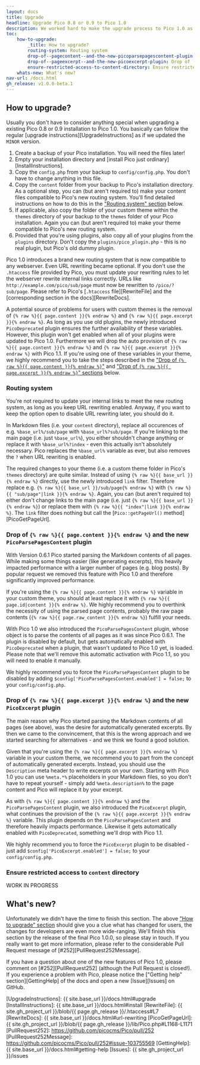 ```yaml
---
layout: docs
title: Upgrade
headline: Upgrade Pico 0.8 or 0.9 to Pico 1.0
description: We worked hard to make the upgrade process to Pico 1.0 as easy as possible - and we think we made the grade.
toc:
    how-to-upgrade:
        _title: How to upgrade?
        routing-system: Routing system
        drop-of--pagecontent--and-the-new-picoparsepagescontent-plugin: Drop of `{{ page.content }}`
        drop-of--pageexcerpt--and-the-new-picoexcerpt-plugin: Drop of `{{ page.excerpt }}`
        ensure-restricted-access-to-content-directory: Ensure restricted access to `content` directory
    whats-new: What's new?
nav-url: /docs.html
gh_release: v1.0.0-beta.1
---
```


## How to upgrade?

Usually you don't have to consider anything special when upgrading a existing Pico 0.8 or 0.9 installation to Pico 1.0. You basically can follow the regular [upgrade instructions][UpgradeInstructions] as if we updated the `MINOR` version.

1. Create a backup of your Pico installation. You will need the files later!
2. Empty your installation directory and [install Pico just ordinary][InstallInstructions].
3. Copy the `config.php` from your backup to `config/config.php`. You don't have to change anything in this file.
4. Copy the `content` folder from your backup to Pico's installation directory. As a optional step, you can (but aren't required to) make your content files compatible to Pico's new routing system. You'll find detailed instructions on how to do this in the ["Routing system" section](#routing-system) below.
5. If applicable, also copy the folder of your custom theme within the `themes` directory of your backup to the `themes` folder of your Pico installation. Again you can (but aren't required to) make your theme compatible to Pico's new routing system.
6. Provided that you're using plugins, also copy all of your plugins from the `plugins` directory. Don't copy the `plugins/pico_plugin.php` - this is no real plugin, but Pico's old dummy plugin.

Pico 1.0 introduces a brand new routing system that is now compatible to any webserver. Even URL rewriting became optional. If you don't use the `.htaccess` file provided by Pico, you must update your rewriting rules to let the webserver rewrite internal links correctly. URLs like `http://example.com/pico/sub/page` must now be rewritten to `/pico/?sub/page`. Please refer to Pico's [`.htaccess` file][RewriteFile] and the [corresponding section in the docs][RewriteDocs].

A potential source of problems for users with custom themes is the removal of `{% raw %}{{ page.content }}{% endraw %}` and `{% raw %}{{ page.excerpt }}{% endraw %}`. As long as you use old plugins, the newly introduced `PicoDeprecated` plugin ensures the further availability of these variables. However, this plugin won't get enabled when all of your plugins were updated to Pico 1.0. Furthermore we will drop the auto provision of `{% raw %}{{ page.content }}{% endraw %}` and `{% raw %}{{ page.excerpt }}{% endraw %}` with Pico 1.1. If you're using one of these variables in your theme, we highly recommend you to take the steps described in the ["Drop of `{% raw %}{{ page.content }}{% endraw %}`"](#drop-of--pagecontent--and-the-new-picoparsepagescontent-plugin) and ["Drop of `{% raw %}{{ page.excerpt }}{% endraw %}`" sections](#drop-of--pageexcerpt--and-the-new-picoexcerpt-plugin) below.

### Routing system

You're not required to update your internal links to meet the new routing system, as long as you keep URL rewriting enabled. Anyway, if you want to keep the option open to disable URL rewriting later, you should do it.

In Markdown files (i.e. your `content` directory), replace all occurences of e.g. `%base_url%/sub/page` with `%base_url%?sub/page`. If you're linking to the main page (i.e. just `%base_url%`), you either shouldn't change anything or replace it with `%base_url%?index` - even this actually isn't absolutely necessary. Pico replaces the `%base_url%` variable as ever, but also removes the `?` when URL rewriting is enabled.

The required changes to your theme (i.e. a custom theme folder in Pico's `themes` directory) are quite similar. Instead of using `{% raw %}{{ base_url }}{% endraw %}` directly, use the newly introduced `link` filter. Therefore replace e.g. `{% raw %}{{ base_url }}/sub/page{% endraw %}` with `{% raw %}{{ "sub/page"|link }}{% endraw %}`. Again, you can (but aren't required to) either don't change links to the main page (i.e. just `{% raw %}{{ base_url }}{% endraw %}`) or replace them with `{% raw %}{{ "index"|link }}{% endraw %}`. The `link` filter does nothing but call the [`Pico::getPageUrl()` method][PicoGetPageUrl].

### Drop of `{% raw %}{{ page.content }}{% endraw %}` and the new `PicoParsePagesContent` plugin

With Version 0.6.1 Pico started parsing the Markdown contents of all pages. While making some things easier (like generating excerpts), this heavily impacted performance with a larger number of pages (e.g. blog posts). By popular request we removed this feature with Pico 1.0 and therefore significantly improved performance.

If you're using the `{% raw %}{{ page.content }}{% endraw %}` variable in your custom theme, you should at least replace it with `{% raw %}{{ page.id|content }}{% endraw %}`. We highly recommend you to overthink the necessity of using the parsed page contents, probably the raw page contents (`{% raw %}{{ page.raw_content }}{% endraw %}`) fulfill your needs.

With Pico 1.0 we also introduced the `PicoParsePagesContent` plugin, whose object is to parse the contents of all pages as it was since Pico 0.6.1. The plugin is disabled by default, but gets automatically enabled with `PicoDeprecated` when a plugin, that wasn't updated to Pico 1.0 yet, is loaded. Please note that we'll remove this automatic activation with Pico 1.1, so you will need to enable it manually.

We highly recommend you to force the `PicoParsePagesContent` plugin to be disabled by adding `$config['PicoParsePagesContent.enabled'] = false;` to your `config/config.php`.

### Drop of `{% raw %}{{ page.excerpt }}{% endraw %}` and the new `PicoExcerpt` plugin

The main reason why Pico started parsing the Markdown contents of all pages (see above), was the desire for automatically generated excerpts. By then we came to the convincement, that this is the wrong approach and we started searching for alternatives - and we think we found a good solution.

Given that you're using the `{% raw %}{{ page.excerpt }}{% endraw %}` variable in your custom theme, we recommend you to part from the concept of automatically generated excerpts. Instead, you should use the `Description` meta header to write excerpts on your own. Starting with Pico 1.0 you can use `%meta.*%` placeholders in your Markdown files, so you don't have to repeat yourself - simply add `%meta.description%` to the page content and Pico will replace it by your excerpt.

As with `{% raw %}{{ page.content }}{% endraw %}` and the `PicoParsePagesContent` plugin, we also introduced the `PicoExcerpt` plugin, what continues the provision of the `{% raw %}{{ page.excerpt }}{% endraw %}` variable. This plugin depends on the `PicoParsePagesContent` and therefore heavily impacts performance. Likewise it gets automatically enabled with `PicoDeprecated`, something we'll drop with Pico 1.1.

We highly recommend you to force the `PicoExcerpt` plugin to be disabled - just add `$config['PicoExcerpt.enabled'] = false;` to your `config/config.php`.

### Ensure restricted access to `content` directory

WORK IN PROGRESS

## What's new?

Unfortunately we didn't have the time to finish this section. The above ["How to upgrade" section](#how-to-upgrade) should give you a clue what has changed for users, the changes for developers are even more wide-ranging. We'll finish this section by the release of the final Pico 1.0.0, so please stay in touch. If you really want to get more information, please refer to the considerable Pull Request message of [#252][PullRequest252Message].

If you have a question about one of the new features of Pico 1.0, please comment on [#252][PullRequest252] (although the Pull Request is closed!). If you experience a problem with Pico, please notice the ["Getting help" section][GettingHelp] of the docs and open a new [Issue][Issues] on GitHub.

[UpgradeInstructions]: {{ site.base_url }}/docs.html#upgrade
[InstallInstructions]: {{ site.base_url }}/docs.html#install
[RewriteFile]: {{ site.gh_project_url }}/blob/{{ page.gh_release }}/.htaccess#L7
[RewriteDocs]: {{ site.base_url }}/docs.html#url-rewriting
[PicoGetPageUrl]: {{ site.gh_project_url }}/blob/{{ page.gh_release }}/lib/Pico.php#L1168-L1171
[PullRequest252]: https://github.com/picocms/Pico/pull/252
[PullRequest252Message]: https://github.com/picocms/Pico/pull/252#issue-103755569
[GettingHelp]: {{ site.base_url }}/docs.html#getting-help
[Issues]: {{ site.gh_project_url }}/issues



<!--

The new `PicoDeprecated` plugin ensures backward compatibility to Pico 0.9 and older. The plugin is disabled by default, but gets automatically enabled as soon as a old plugin is loaded. We will maintain backward compatibility for a long time, however, we recommend you to take the following steps to confine the neccessity of `PicoDeprecated` to old plugins. If you don't use plugins or upgraded all plugins to be compatible to Pico 1.0, you must take these steps.

If you're a plugin developer, please refer to the new development docs, particularly the [plugin upgrade section][PluginUpgrade].



## What's new?

`Pico 1.0.0-beta.1` brings with it a complete code refactoring and overhaul of the plugin system, countless bug fixes, compatibility with all web servers, and enhanced documentation. Making Pico extremely simple, faster, and more flexible than ever. <sup> * </sup>Best of all, it's completely backwards compatible! Click for a full [changelog]({{ site.gh_project_url }}/blob/{{ site.gh_project_branch }}/changelog.txt).

Detailed below is some of the most important changes to note when upgrading Pico from a `0.x` release to the new `Pico 1.0.0-beta.1`

### Initialization
Initialization of Pico now works completely different: rather than defining constants (which are probably conflicting with other applications...), Pico now expects its paths to be passed as parameters to the [constructor]({{ site.base_url }}/phpDoc/master/classes/Pico.html#method___construct). The constructor doesn't start Picos processing anymore, you now have to call the [Pico::run()]({{ site.base_url }}/phpDoc/master/classes/Pico.html#method_run) method, which returns the parsed page contents instead of directly echoing them. The [PicoDeprecated]({{ site.gh_project_url }}/blob/{{ site.gh_project_branch }}/plugins/00-PicoDeprecated.php) plugin defines the now deprecated constants `ROOT_DIR`, `LIB_DIR` etc., so old plugins can still use them. Those constants are defined before reading `config.php` in Picos root folder, so upgrading users usually aren't bothered with e.g. a `PHP Notice: Use of undefined constant ROOT_DIR - assumed 'ROOT_DIR'` error when using `ROOT_DIR` in their `config.php` (so: no BC break). This change is reflected in the new [index.php]({{ site.gh_project_url }}/blob/{{ site.gh_project_branch }}/index.php) file.

New users don't need the constants anymore, relative paths are now always interpreted to be relative to Picos root dir, so `$config['content_dir'] = 'content';` is always sufficient (previously this was depending on the webserver config). All these changes are supposed to improve Picos interoperability with other applications and allows developers to integrate Pico in other applications, therefore there is a newly added [Pico::setConfig()]({{ site.base_url }}/phpDoc/master/classes/Pico.html#method_setConfig) method to even make the use of a config.php optional.

### Routing System
The new routing system now works out-of-the-box (even without rewriting) with any webserver using the QUERY_STRING routing method. Internal links now look like `?sub/page`, rewriting to basically remove the `?` is still possible and recommended. Contrary to Pico 0.9 every webserver should work just fine. Pico 0.9 required working URL rewriting, so if you want to use old plugins/themes/contents, a working rewrite setup may still be required. If you're not using the default .htaccess, you must update your rewrite rules to follow the new principles. Internal links in content files are declared with `%base_url%?sub/page`. Internal links in templates should be declared using the new link filter (e.g. `{{ "sub/page"|link }}`), what basically calls [Pico::getPageUrl()]({{ site.base_url }}/phpDoc/master/classes/Pico.html#method_getPageUrl)

### Plugin System
A whole new plugin system has been implemented while maintaining full backward compatibility. See the class docs of [PicoPluginInterface]({{ site.base_url }}/phpDoc/master/classes/PicoPluginInterface.html) for details. The new event system supports plugin dependencies as well as some new events. It was necessary to reliably distinct between old and new events, so __all events were renamed__. The new [PicoDeprecated]({{ site.gh_project_url }}/blob/{{ site.gh_project_branch }}/plugins/00-PicoDeprecated.php) plugin is crucial for backward compatibility, it's enabled on demand. Refer to its class docs for details.

It is important to note the performance issue with Pico 0.x releases is fixed only when the [PicoParsePagesContent]({{ site.gh_project_url }}/blob/{{ site.gh_project_branch }}/plugins/01-PicoParsePagesContent.php) plugin isn't enabled. It's disabled by default, but gets automatically enabled with [PicoDeprecated]({{ site.gh_project_url }}/blob/{{ site.gh_project_branch }}/plugins/00-PicoDeprecated.php) as soon as an old plugin is loaded. This is necessary to maintain backward compatibility. You can still disable it manually by executing` $pico->getPlugin('PicoParsePagesContent')->setEnabled(false);` or adding `$config['PicoParsePagesContent.enabled'] = false;` to your `config.php`.

>If you're a plugin developer, please refer to the new development docs, particularly the [plugin upgrade]({{ site.base_url }}/plugin-dev.html#migrating-from-0x-to-10) section.

>Users, please refer to the websites of the plugins you're using to get updates for them.

---

## How to upgrade?
"That's all fine, but what do I need to do to upgrade?"

We worked hard to make the upgrade process to `Pico 1.0.0` as easy as possible - and we think we made the grade!

Usually you don't have to consider anything special, nevertheless you should always make sure you __create a backup of your Pico installation before upgrading__.

### 1. The first step is to delete all of Picos files except for your __`content`__ directory, __`config.php`__ (or `config/config.php`) and, if applicable, the directory of your custom __`theme`__, and provided that you're using plugins, also keep the __`plugins`__ directory.
![Step 1]({{ site.base_url }}/style/images/docs/pico_upgrade_delete_old.jpg)
![Step 1a]({{ site.base_url }}/style/images/docs/pico_upgrade_old_deleted.jpg)

### 2. You can then upload `Pico 1.0.0` to your installation directory.
![Step 2]({{ site.base_url }}/style/images/docs/pico_upgrade_select_1.0.jpg)
![Step 2a]({{ site.base_url }}/style/images/docs/pico_upgrade_move_1.0.jpg)

### 3. Move your `config.php` to the new `config/` directory.
![Step 3]({{ site.base_url }}/style/images/docs/pico_upgrade_move_config.jpg)

### 4. URL Rewriting became optional in `Pico 1.0.0`
If you don't use the `.htaccess` file provided by Pico, you must update your rewriting rules to let the webserver rewrite internal links (e.g. `index.php?sub/page`) correctly. You need not update your markdown files or custom Twig templates if you keep URL rewriting enabled. Otherwise you have to change all internal links in markdown files (e.g. `%base_url%?sub/page`) and your custom Twig templates (e.g. `{% raw %}{{ "sub/page"|link }}{% endraw %}`).

Further reading:

- MOD_REWRITE [http://httpd.apache.org/docs/current/mod/mod_rewrite.html](http://httpd.apache.org/docs/current/mod/mod_rewrite.html)
- QUERY_STRING [https://en.wikipedia.org/wiki/Query_string](https://en.wikipedia.org/wiki/Query_string)

### 5. That's it! Enjoy your newly upgraded Pico installation!
If you need more help, please review the documentation. If after reviewing the upgrade documentation, you are still having trouble: there is a __[Upgrading Pico 0.x to 1.0.0]({{ site.gh_project_url }}/issues/)__ discussion on our Github issues page.

-->

